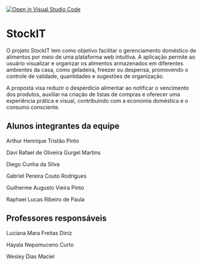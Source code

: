 [![Open in Visual Studio Code](https://classroom.github.com/assets/open-in-vscode-2e0aaae1b6195c2367325f4f02e2d04e9abb55f0b24a779b69b11b9e10269abc.svg)](https://classroom.github.com/online_ide?assignment_repo_id=18977914&assignment_repo_type=AssignmentRepo)
# StockIT

 O projeto StockIT tem como objetivo facilitar o gerenciamento doméstico de alimentos por meio de uma plataforma web intuitiva. A aplicação permite ao usuário visualizar e organizar os alimentos armazenados em diferentes ambientes da casa, como geladeira, freezer ou despensa, promovendo o controle de validade, quantidades e sugestões de organização.

 A proposta visa reduzir o desperdício alimentar ao notificar o vencimento dos produtos, auxiliar na criação de listas de compras e oferecer uma experiência prática e visual, contribuindo com a economia doméstica e o consumo consciente.



## Alunos integrantes da equipe

Arthur Henrique Tristão Pinto 

Davi Rafael de Oliveira Gurgel Martins

Diego Cunha da Silva

Gabriel Pereira Couto Rodrigues

Guilherme Augusto Vieira Pinto

Raphael Lucas Ribeiro de Paula

## Professores responsáveis
Luciana Mara Freitas Diniz

Hayala Nepomuceno Curto

Wesley Dias Maciel
